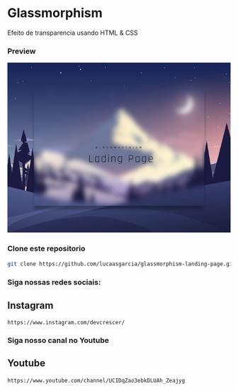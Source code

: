 # Glassmorphism 

Efeito de transparencia usando HTML & CSS

### Preview
![preview](/src/Images/preview.png "Imagem de Preview")


### Clone este repositorio

```bash
git clone https://github.com/lucaasgarcia/glassmorphism-landing-page.git
```


### Siga nossas redes sociais:

## Instagram
```
https://www.instagram.com/devcrescer/
```

### Siga nosso canal no Youtube

## Youtube
```
https://www.youtube.com/channel/UCIDqZao3ebkDLUAh_Zeajyg
```